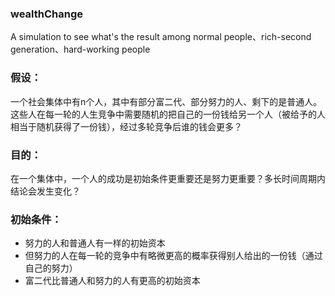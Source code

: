 ### wealthChange
A simulation to see what's the result among normal people、rich-second generation、hard-working people 

### 假设：
一个社会集体中有n个人，其中有部分富二代、部分努力的人、剩下的是普通人。这些人在每一轮的人生竞争中需要随机的把自己的一份钱给另一个人（被给予的人相当于随机获得了一份钱），经过多轮竞争后谁的钱会更多？

### 目的：
在一个集体中，一个人的成功是初始条件更重要还是努力更重要？多长时间周期内结论会发生变化？

### 初始条件：
* 努力的人和普通人有一样的初始资本
* 但努力的人在每一轮的竞争中有略微更高的概率获得别人给出的一份钱（通过自己的努力）
* 富二代比普通人和努力的人有更高的初始资本
